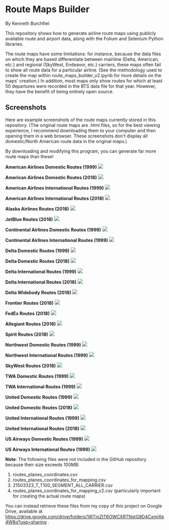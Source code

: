 # Route Maps Builder

By Kenneth Burchfiel

This repository shows how to generate airline route maps using publicly available route and airport data, along with the Folium and Selenium Python libraries. 

The route maps have some limitations: for instance, because the data files on which they are based differentiate between mainline (Delta, American, etc.) and regional (SkyWest, Endeavor, etc.) carriers, these maps often fail to show all route data for a particular airline. (See the methodology used to create the map within route_maps_builder_v2.ipynb for more details on the maps' creation.) In addition, most maps only show routes for which at least 50 departures were recorded in the BTS data file for that year. However, they have the benefit of being entirely open source.

## Screenshots

Here are example screenshots of the route maps currently stored in this repository. (The original route maps are .html files, so for the best viewing experience, I recommend downloading them to your computer and then opening them in a web browser. These screenshots don't display all domestic/North American route data in the original maps.)

By downloading and modifying this program, you can generate far more route maps than these!

**American Airlines Domestic Routes (1999)**
![](https://github.com/kburchfiel/route_maps_builder/blob/master/folium_map_screenshots/aa_domestic_routes_1999.png?raw=true)


**American Airlines Domestic Routes (2018)**
![](https://github.com/kburchfiel/route_maps_builder/blob/master/folium_map_screenshots/aa_domestic_routes_2018.png?raw=true)

**American Airlines International Routes (1999)**
![](https://github.com/kburchfiel/route_maps_builder/blob/master/folium_map_screenshots/aa_international_routes_1999.png?raw=true)


**American Airlines International Routes (2018)**
![](https://github.com/kburchfiel/route_maps_builder/blob/master/folium_map_screenshots/aa_international_routes_2018.png?raw=true)


**Alaska Airlines Routes (2018)**
![](https://github.com/kburchfiel/route_maps_builder/blob/master/folium_map_screenshots/as_all_routes_2018.png?raw=true)


**JetBlue Routes (2018)**
![](https://github.com/kburchfiel/route_maps_builder/blob/master/folium_map_screenshots/b6_all_routes_2018.png?raw=true)

**Continental Airlines Domestic Routes (1999)**
![](https://github.com/kburchfiel/route_maps_builder/blob/master/folium_map_screenshots/co_domestic_routes_1999.png?raw=true)

**Continental Airlines International Routes (1999)**
![](https://github.com/kburchfiel/route_maps_builder/blob/master/folium_map_screenshots/co_international_routes_1999.png?raw=true)


**Delta Domestic Routes (1999)**
![](https://github.com/kburchfiel/route_maps_builder/blob/master/folium_map_screenshots/dl_domestic_routes_1999.png?raw=true)


**Delta Domestic Routes (2018)**
![](https://github.com/kburchfiel/route_maps_builder/blob/master/folium_map_screenshots/dl_domestic_routes_2018.png?raw=true)


**Delta International Routes (1999)**
![](https://github.com/kburchfiel/route_maps_builder/blob/master/folium_map_screenshots/dl_international_routes_1999.png?raw=true)


**Delta International Routes (2018)**
![](https://github.com/kburchfiel/route_maps_builder/blob/master/folium_map_screenshots/dl_international_routes_2018.png?raw=true)

**Delta Widebody Routes (2018)**
![](https://github.com/kburchfiel/route_maps_builder/blob/master/folium_map_screenshots/dl_widebody_routes_2018.png?raw=true)

**Frontier Routes (2018)**
![](https://github.com/kburchfiel/route_maps_builder/blob/master/folium_map_screenshots/f9_all_routes_2018.png?raw=true)


**FedEx Routes (2018)**
![](https://github.com/kburchfiel/route_maps_builder/blob/master/folium_map_screenshots/fx_all_routes_2018.png?raw=true)

**Allegiant Routes (2018)**
![](https://github.com/kburchfiel/route_maps_builder/blob/master/folium_map_screenshots/g4_all_routes_2018.png?raw=true)

**Spirit Routes (2018)**
![](https://github.com/kburchfiel/route_maps_builder/blob/master/folium_map_screenshots/nk_all_routes_2018.png?raw=true)

**Northwest Domestic Routes (1999)**
![](https://github.com/kburchfiel/route_maps_builder/blob/master/folium_map_screenshots/nw_domestic_routes_1999.png?raw=true)

**Northwest International Routes (1999)**
![](https://github.com/kburchfiel/route_maps_builder/blob/master/folium_map_screenshots/nw_international_routes_1999.png?raw=true)


**SkyWest Routes (2018)**
![](https://github.com/kburchfiel/route_maps_builder/blob/master/folium_map_screenshots/oo_all_routes_2018.png?raw=true)


**TWA Domestic Routes (1999)**
![](https://github.com/kburchfiel/route_maps_builder/blob/master/folium_map_screenshots/tw_domestic_routes_1999.png?raw=true)

**TWA International Routes (1999)**
![](https://github.com/kburchfiel/route_maps_builder/blob/master/folium_map_screenshots/tw_international_routes_1999.png?raw=true)


**United Domestic Routes (1999)**
![](https://github.com/kburchfiel/route_maps_builder/blob/master/folium_map_screenshots/ua_domestic_routes_1999.png?raw=true)


**United Domestic Routes (2018)**
![](https://github.com/kburchfiel/route_maps_builder/blob/master/folium_map_screenshots/ua_domestic_routes_2018.png?raw=true)

**United International Routes (1999)**
![](https://github.com/kburchfiel/route_maps_builder/blob/master/folium_map_screenshots/ua_international_routes_1999.png?raw=true)


**United International Routes (2018)**
![](https://github.com/kburchfiel/route_maps_builder/blob/master/folium_map_screenshots/ua_international_routes_2018.png?raw=true)

**US Airways Domestic Routes (1999)**
![](https://github.com/kburchfiel/route_maps_builder/blob/master/folium_map_screenshots/us_domestic_routes_1999.png?raw=true)

**US Airways International Routes (1999)**
![](https://github.com/kburchfiel/route_maps_builder/blob/master/folium_map_screenshots/us_international_routes_1999.png?raw=true)




**Note**: The following files were not included in the GitHub repository because their size exceeds 100MB:
1. routes_planes_coordinates.csv
2. routes_planes_coordinates_for_mapping.csv
3. 21503323_T_T100_SEGMENT_ALL_CARRIER.csv
4. routes_planes_coordinates_for_mapping_v2.csv (particularly important for creating the actual route maps)
 
You can instead retrieve these files from my copy of this project on Google Drive, available at https://drive.google.com/drive/folders/1jRTjoZtT6OWCXRTNstG9D4CxmjXe4W8q?usp=sharing .
